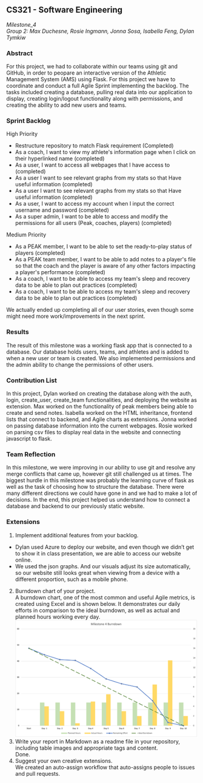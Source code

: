## CS321 - Software Engineering
*Milestone_4*<br>
*Group 2: Max Duchesne, Rosie Ingmann, Jonna Sosa, Isabella Feng, Dylan Tymkiw*

### Abstract
For this project, we had to collaborate within our teams using git and GitHub, in order to peopare an interactive version of the Athletic Management System (AMS) using Flask. For this project we have to coordinate and conduct a full Agile Sprint implementing the backlog. The tasks included creating a database, pulling real data into our application to display, creating login/logout functionality along with permissions, and creating the ability to add new users and teams. 

### Sprint Backlog
High Priority
- Restructure repository to match Flask requirement (Completed)
- As a coach, I want to view my athlete's information page when I click on their hyperlinked name (completed)
- As a user, I want to access all webpages that I have access to (completed)
- As a user I want to see relevant graphs from my stats so that Have useful information (completed)
- As a user I want to see relevant graphs from my stats so that Have useful information (completed)
- As a user, I want to access my account when I input the correct username and password (completed)
- As a super admin, I want to be able to access and modify the permissions for all users (Peak, coaches, players) (completed)

Medium Priority
- As a PEAK member, I want to be able to set the ready-to-play status of players (completed)
- As a PEAK team member, I want to be able to add notes to a player's file so that the coach and the player is aware of any other factors impacting a player's performance (completed)
- As a coach, I want to be able to access my team's sleep and recovery data to be able to plan out practices (completed)
- As a coach, I want to be able to access my team's sleep and recovery data to be able to plan out practices (completed)

We actually ended up completing all of our user stories, even though some might need more work/improvements in the next sprint.


### Results
The result of this milestone was a working flask app that is connected to a database. Our database holds users, teams, and athletes and is added to when a new user or team is created. We also implemented permissions and the admin ability to change the permissions of other users. 

### Contribution List
In this project, Dylan worked on creating the database along with the auth, login, create_user, create_team functionalities, and deploying the website as extension. Max worked on the functionality of peak members being able to create and send notes. Isabella worked on the HTML inheritance, frontend lists that connect to backend, and Agile charts as extensions. Jonna worked on passing database information into the current webpages. Rosie worked on parsing csv files to display real data in the website and connecting javascript to flask. 

### Team Reflection
In this milestone, we were improving in our ability to use git and resolve any merge conflicts that came up, however git still challenged us at times. The biggest hurdle in this milestone was probably the learning curve of flask as well as the task of choosing how to structure the database. There were many different directions we could have gone in and we had to make a lot of decisions. In the end, this project helped us understand how to connect a database and backend to our previously static website.

### Extensions
1. Implement additional features from your backlog.
- Dylan used Azure to deploy our website, and even though we didn’t get to show it in class presentation, we are able to access our website online.
- We used the json graphs. And our visuals adjust its size automatically, so our website still looks great when viewing from a device with a different proportion, such as a mobile phone. 
2. Burndown chart of your project. <br>
A burndown chart, one of the most common and useful Agile metrics, is created using Excel and is shown below. It demonstrates our daily efforts in comparison to the ideal burndown, as well as actual and planned hours working every day.
![extension 2](/website/static/assets/report_images/extension2.png)
3. Write your report in Markdown as a readme file in your repository, including table images and appropriate tags and content. <br>
Done.
4. Suggest your own creative extensions. <br>
We created an auto-assign workflow that auto-assigns people to issues and pull requests.


